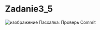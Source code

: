 # Zadanie3_5
![изображение](https://user-images.githubusercontent.com/67797785/228280134-bcd369f9-c6e1-4948-a4d9-aa5ed8f5fbd7.png)
Пасхалка:
Проверь Commit
